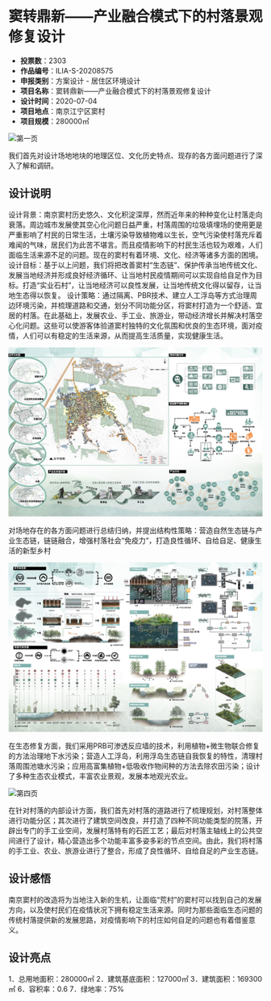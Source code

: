 # 窦转鼎新——产业融合模式下的村落景观修复设计 
- **投票数**：2303
- **作品编号**：ILIA-S-20208575
- **申报类别**：方案设计 - 居住区环境设计
- **项目名称**：窦转鼎新——产业融合模式下的村落景观修复设计
- **设计时间**：2020-07-04
- **项目地点**：南京江宁区窦村
- **项目规模**：280000㎡

![第一页](822f97fe528e1207fdc0fb2308fcea31.jpg)

我们首先对设计场地地块的地理区位、文化历史特点、现存的各方面问题进行了深入了解和调研。
## 设计说明

设计背景：南京窦村历史悠久、文化积淀深厚，然而近年来的种种变化让村落走向衰落。周边城市发展使其空心化问题日益严重，村落周围的垃圾填埋场的使用更是严重影响了村民的日常生活，土壤污染导致植物难以生长，空气污染使村落充斥着难闻的气味，居民们为此苦不堪言。而且疫情影响下的村民生活也较为艰难，人们面临生活来源不足的问题。现在的窦村有着环境、文化、经济等诸多方面的困境。
设计目标：基于以上问题，我们将把改善窦村“生态链”、保护传承当地传统文化、发展当地经济并形成良好经济循环、让当地村民疫情期间可以实现自给自足作为目标。打造“实业石村”，让当地经济可以良性发展，让当地传统文化得以留存，让当地生态得以恢复。
设计策略：通过隔离、PBR技术、建立人工浮岛等方式治理周边环境污染，并梳理道路和交通，划分不同功能分区，将窦村打造为一个舒适、宜居的村落。在此基础上，发展农业、手工业、旅游业，带动经济增长并解决村落空心化问题。这些可以使游客体验道窦村独特的文化氛围和优良的生态环境，面对疫情，人们可以有稳定的生活来源，从而提高生活质量，实现健康生活。

![第二页](7a67d30779f7d73e0751d24310cc4e02.jpg)

对场地存在的各方面问题进行总结归纳，并提出结构性策略：营造自然生态链与产业生态链，链链融合，增强村落社会“免疫力”，打造良性循环、自给自足、健康生活的新型乡村

![第三页](a324c0b922536b838f183c39ea2db348.jpg)

在生态修复方面，我们采用PRB可渗透反应墙的技术，利用植物+微生物联合修复的方法治理地下水污染；营造人工浮岛，利用浮岛生态链自我恢复的特性，清理村落周围池塘水污染；应用高富集植物+低吸收作物间种的方法去除农田污染；设计了多种生态农业模式，丰富农业景观，发展本地观光农业。

![第四页](b5237d142b68cb3a8492d2fd0b1f37fa.jpg)

在针对村落的内部设计方面，我们首先对村落的道路进行了梳理规划，对村落整体进行功能分区；其次进行了建筑空间改良，并打造了四种不同功能类型的院落，开辟出专门的手工业空间，发展村落特有的石匠工艺；最后对村落主轴线上的公共空间进行了设计，精心营造出多个功能丰富多姿多彩的节点空间。由此，我们将村落的手工业、农业、旅游业进行了整合，形成了良性循环、自给自足的产业生态链。
## 设计感悟

南京窦村的改造将为当地注入新的生机，让面临“荒村”的窦村可以找到自己的发展方向，以及使村民们在疫情状况下拥有稳定生活来源。同时为那些面临生态问题的传统村落提供新的发展思路，对疫情影响下的村庄如何自足的问题也有着借鉴意义。
## 设计亮点

1．总用地面积：280000㎡
2．建筑基底面积：127000㎡
3．建筑面积：169300㎡
6．容积率：0.6
7．绿地率：75%
